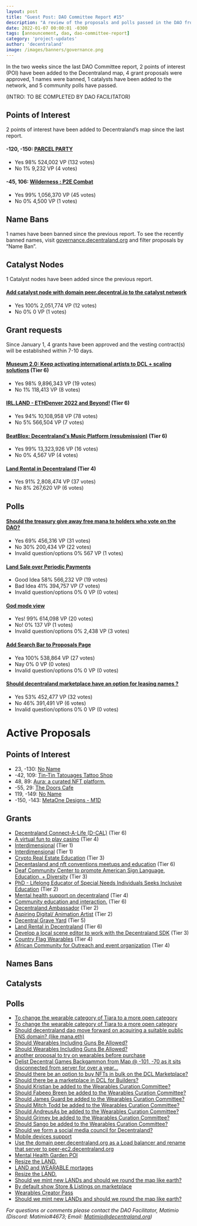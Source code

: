```yaml
---
layout: post
title: "Guest Post: DAO Committee Report #15"
description: "A review of the proposals and polls passed in the DAO from January 1 through January 15".
date: 2022-01-07 00:00:01 -0300
tags: [announcement, dao, dao-committee-report]
category: 'project-updates'
author: 'decentraland'
image: /images/banners/governance.png
---
```


In the two weeks since the last DAO Committee report, 2 points of interest (POI) have been added to the Decentraland map, 4 grant proposals were approved, 1 names were banned, 1 catalysts have been added to the network, and 5 community polls have passed.

(INTRO: TO BE COMPLETED BY DAO FACILITATOR)


## Points of Interest
2 points of interest have been added to Decentraland’s map since the last report.


#### -120, -150: [PARCEL PARTY](https://governance.decentraland.org/proposal/?id=df7b1c80-6bdb-11ec-8188-4352ce3d30e7)

* Yes 98% 524,002 VP (132 votes)
* No 1% 9,232 VP (4 votes)


#### -45, 106: [Wilderness : P2E Combat](https://governance.decentraland.org/proposal/?id=a14af380-6b8c-11ec-8188-4352ce3d30e7)

* Yes 99% 1,056,370 VP (45 votes)
* No 0% 4,500 VP (1 votes)


## Name Bans

1 names have been banned since the previous report. To see the recently banned names, visit [governance.decentraland.org](https://governance.decentraland.org/) and filter proposals by “Name Ban”.

## Catalyst Nodes
1 Catalyst nodes have been added since the previous report.


#### [Add catalyst node with domain peer.decentral.io to the catalyst network](https://governance.decentraland.org/proposal/?id=da8dcd10-6755-11ec-8188-4352ce3d30e7)

* Yes 100% 2,051,774 VP (12 votes)
* No 0% 0 VP (1 votes)


## Grant requests
Since January 1, 4 grants have been approved and the vesting contract(s) will be established within 7-10 days.


#### [Museum 2.0: Keep activating international artists to DCL + scaling solutions](https://governance.decentraland.org/proposal/?id=92da0ce0-68d1-11ec-8188-4352ce3d30e7) (Tier 6)

* Yes 98% 9,896,343 VP (19 votes)
* No 1% 118,413 VP (8 votes)


#### [IRL.LAND - ETHDenver 2022 and Beyond!](https://governance.decentraland.org/proposal/?id=69fd4d60-6777-11ec-8188-4352ce3d30e7) (Tier 6)

* Yes 94% 10,108,958 VP (78 votes)
* No 5% 566,504 VP (7 votes)


#### [BeatBlox: Decentraland&#39;s Music Platform (resubmission)](https://governance.decentraland.org/proposal/?id=903b6e60-6409-11ec-8188-4352ce3d30e7) (Tier 6)

* Yes 99% 13,323,926 VP (16 votes)
* No 0% 4,567 VP (4 votes)


#### [Land Rental in Decentraland](https://governance.decentraland.org/proposal/?id=1ff25ce0-6247-11ec-8188-4352ce3d30e7) (Tier 4)

* Yes 91% 2,808,474 VP (37 votes)
* No 8% 267,620 VP (6 votes)


## Polls

#### [Should the treasury give away free mana to holders who vote on the DAO?](https://governance.decentraland.org/proposal/?id=1285d720-6f54-11ec-8188-4352ce3d30e7)

* Yes 69% 456,316 VP (31 votes)
* No 30% 200,434 VP (22 votes)
* Invalid question/options 0% 567 VP (1 votes)


#### [Land Sale over Periodic Payments](https://governance.decentraland.org/proposal/?id=422f1690-6f03-11ec-8188-4352ce3d30e7)

* Good Idea 58% 566,232 VP (19 votes)
* Bad Idea 41% 394,757 VP (7 votes)
* Invalid question/options 0% 0 VP (0 votes)


#### [God mode view](https://governance.decentraland.org/proposal/?id=7318ad60-6e32-11ec-8188-4352ce3d30e7)

* Yes! 99% 614,098 VP (20 votes)
* No! 0% 137 VP (1 votes)
* Invalid question/options 0% 2,438 VP (3 votes)


#### [Add Search Bar to Proposals Page](https://governance.decentraland.org/proposal/?id=1f523a50-6cd1-11ec-8188-4352ce3d30e7)

* Yea 100% 538,864 VP (27 votes)
* Nay 0% 0 VP (0 votes)
* Invalid question/options 0% 0 VP (0 votes)


#### [Should decentraland marketplace have an option for leasing names ?](https://governance.decentraland.org/proposal/?id=54d96060-6766-11ec-8188-4352ce3d30e7)

* Yes 53% 452,477 VP (32 votes)
* No 46% 391,491 VP (6 votes)
* Invalid question/options 0% 0 VP (0 votes)



# Active Proposals

## Points of Interest

* 23, -130: [No Name](https://governance.decentraland.org/proposal/?id=f0e2dee0-8274-11ec-9166-a5dd0ddb7cdb)
* -42, 109: [Tin-Tin Tatouages Tattoo Shop](https://governance.decentraland.org/proposal/?id=e2d84840-8237-11ec-9166-a5dd0ddb7cdb)
* 48, 89: [Aura: a curated NFT platform.](https://governance.decentraland.org/proposal/?id=28f819f0-81d8-11ec-9166-a5dd0ddb7cdb)
* -55, 29: [The Doors Cafe](https://governance.decentraland.org/proposal/?id=84ceac50-8195-11ec-9166-a5dd0ddb7cdb)
* 119, -149: [No Name](https://governance.decentraland.org/proposal/?id=7c964aa0-7efe-11ec-9447-6b730f00647d)
* -150, -143: [MetaOne Designs - M1D](https://governance.decentraland.org/proposal/?id=5dc4b1c0-7e5e-11ec-9447-6b730f00647d)

## Grants

* [Decentraland Connect-A-Life (D-CAL)](https://governance.decentraland.org/proposal/?id=b43fb280-82a9-11ec-9166-a5dd0ddb7cdb) (Tier 6)
* [A virtual fun to play casino](https://governance.decentraland.org/proposal/?id=5737f330-8228-11ec-9166-a5dd0ddb7cdb) (Tier 4)
* [Interdimensional](https://governance.decentraland.org/proposal/?id=c3932840-81f3-11ec-9166-a5dd0ddb7cdb) (Tier 1)
* [Interdimensional](https://governance.decentraland.org/proposal/?id=aa5843b0-81f3-11ec-9166-a5dd0ddb7cdb) (Tier 1)
* [Crypto Real Estate Education](https://governance.decentraland.org/proposal/?id=f5925e10-8180-11ec-9166-a5dd0ddb7cdb) (Tier 3)
* [Decentasland and nft conventions meetups and education](https://governance.decentraland.org/proposal/?id=47d600d0-8165-11ec-9166-a5dd0ddb7cdb) (Tier 6)
* [Deaf Community Center to promote American Sign Language, Education, + Diversity](https://governance.decentraland.org/proposal/?id=436ce8e0-813a-11ec-9166-a5dd0ddb7cdb) (Tier 3)
* [PhD - Lifelong Educator  of Special Needs Individuals Seeks Inclusive Education](https://governance.decentraland.org/proposal/?id=07b07c30-8131-11ec-9166-a5dd0ddb7cdb) (Tier 2)
* [Mental health support on decentraland](https://governance.decentraland.org/proposal/?id=a47fc6e0-8110-11ec-9166-a5dd0ddb7cdb) (Tier 4)
* [Community education and interaction.](https://governance.decentraland.org/proposal/?id=2cadb150-80fb-11ec-9166-a5dd0ddb7cdb) (Tier 6)
* [Decentraland Ambassador](https://governance.decentraland.org/proposal/?id=d78edbe0-80e6-11ec-9166-a5dd0ddb7cdb) (Tier 2)
* [Aspiring Digital/ Animation Artist](https://governance.decentraland.org/proposal/?id=785f2120-80e1-11ec-9166-a5dd0ddb7cdb) (Tier 2)
* [Decentral Grave Yard](https://governance.decentraland.org/proposal/?id=0be3df90-80d7-11ec-9166-a5dd0ddb7cdb) (Tier 5)
* [Land Rental in Decentraland](https://governance.decentraland.org/proposal/?id=3dd05210-80a3-11ec-9166-a5dd0ddb7cdb) (Tier 6)
* [Develop a local scene editor to work with the Decentraland SDK](https://governance.decentraland.org/proposal/?id=0cb35ba0-7e05-11ec-9447-6b730f00647d) (Tier 3)
* [Country Flag Wearables](https://governance.decentraland.org/proposal/?id=1bd751a0-7a49-11ec-8188-4352ce3d30e7) (Tier 4)
* [African Community for Outreach and event organization](https://governance.decentraland.org/proposal/?id=0a1f30d0-77f2-11ec-8188-4352ce3d30e7) (Tier 4)

## Names Bans


## Catalysts


## Polls

* [To change the wearable category of Tiara to a more open category](https://governance.decentraland.org/proposal/?id=640662b0-8299-11ec-9166-a5dd0ddb7cdb)
* [To change the wearable category of Tiara to a more open category](https://governance.decentraland.org/proposal/?id=41c80f00-8299-11ec-9166-a5dd0ddb7cdb)
* [Should decentraland dao move forward on acquiring a suitable public ENS domain? (like mana.eth)](https://governance.decentraland.org/proposal/?id=cbe90790-821a-11ec-9166-a5dd0ddb7cdb)
* [Should Wearables Including Guns Be Allowed?](https://governance.decentraland.org/proposal/?id=51cae350-81fe-11ec-9166-a5dd0ddb7cdb)
* [Should Wearables Including Guns Be Allowed?](https://governance.decentraland.org/proposal/?id=b8ad7250-81f8-11ec-9166-a5dd0ddb7cdb)
* [another proposal to try on wearables before purchase](https://governance.decentraland.org/proposal/?id=ed884440-819a-11ec-9166-a5dd0ddb7cdb)
* [Delist Decentral Games Backgammon from Map @ -101, -70 as it sits disconnected from server for over a year...](https://governance.decentraland.org/proposal/?id=7b03b200-8196-11ec-9166-a5dd0ddb7cdb)
* [Should there be an option to buy NFTs in bulk on the DCL Marketplace?](https://governance.decentraland.org/proposal/?id=482765b0-8124-11ec-9166-a5dd0ddb7cdb)
* [Should there be a marketplace in DCL for Builders?](https://governance.decentraland.org/proposal/?id=e44e3530-8120-11ec-9166-a5dd0ddb7cdb)
* [Should Kristian be added to the Wearables Curation Committee?](https://governance.decentraland.org/proposal/?id=cec36e80-80ab-11ec-9166-a5dd0ddb7cdb)
* [Should Fabeeo Breen be added to the Wearables Curation Committee?](https://governance.decentraland.org/proposal/?id=dfa7c5c0-80ab-11ec-9166-a5dd0ddb7cdb)
* [Should James Guard be added to the Wearables Curation Committee?](https://governance.decentraland.org/proposal/?id=90b50c70-80ab-11ec-9166-a5dd0ddb7cdb)
* [Should Mitch Todd be added to the Wearables Curation Committee?](https://governance.decentraland.org/proposal/?id=686b53f0-80ab-11ec-9166-a5dd0ddb7cdb)
* [Should AndreusAs be added to the Wearables Curation Committee?](https://governance.decentraland.org/proposal/?id=4f48d960-80ab-11ec-9166-a5dd0ddb7cdb)
* [Should Grimey be added to the Wearables Curation Committee?](https://governance.decentraland.org/proposal/?id=0ab85be0-80ab-11ec-9166-a5dd0ddb7cdb)
* [Should Sango be added to the Wearables Curation Committee?](https://governance.decentraland.org/proposal/?id=8e015390-80aa-11ec-9166-a5dd0ddb7cdb)
* [Should we form a social media council for Decentraland?](https://governance.decentraland.org/proposal/?id=0efaa140-802e-11ec-9166-a5dd0ddb7cdb)
* [Mobile devices support](https://governance.decentraland.org/proposal/?id=23656320-800d-11ec-9166-a5dd0ddb7cdb)
* [Use the domain peer.decentraland.org as a Load balancer and rename that server to peer-ec2.decentraland.org](https://governance.decentraland.org/proposal/?id=d21a2110-7ede-11ec-9447-6b730f00647d)
* [Mental Health Garden POI](https://governance.decentraland.org/proposal/?id=72de83b0-7e0e-11ec-9447-6b730f00647d)
* [Resize the LAND.](https://governance.decentraland.org/proposal/?id=7d1ed2e0-7dfe-11ec-9447-6b730f00647d)
* [LAND and WEARABLE mortages](https://governance.decentraland.org/proposal/?id=c7aa56f0-7dfd-11ec-9447-6b730f00647d)
* [Resize the LAND.](https://governance.decentraland.org/proposal/?id=f9aae580-7dfc-11ec-9447-6b730f00647d)
* [Should we mint new LANDs and should we round the map like earth?](https://governance.decentraland.org/proposal/?id=ccfc68c0-7dfb-11ec-9447-6b730f00647d)
* [By default show Store &amp; Listings on marketplace](https://governance.decentraland.org/proposal/?id=f6d9f9f0-7df6-11ec-9447-6b730f00647d)
* [Wearables Creator Pass](https://governance.decentraland.org/proposal/?id=a79d4450-7dbf-11ec-9447-6b730f00647d)
* [Should we mint new LANDs and should we round the map like earth?](https://governance.decentraland.org/proposal/?id=baaac150-7db8-11ec-9447-6b730f00647d)


*For questions or comments please contact the DAO Facilitator, Matimio (Discord: Matimio#4673; Email: [Matimio@decentraland.org](mailto:Matimio@decentraland.org))*